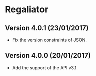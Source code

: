 # Regaliator

## Version 4.0.1 (23/01/2017)

* Fix the version constraints of JSON.

## Version 4.0.0 (20/01/2017)

* Add the support of the API v3.1.
